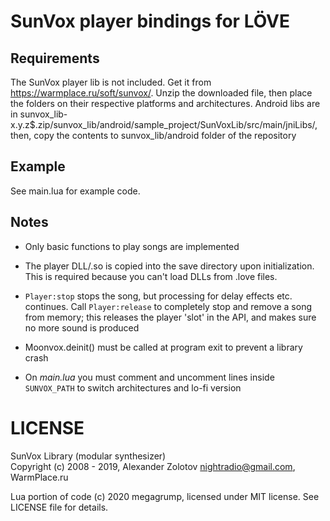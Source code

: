 # SunVox player bindings for LÖVE

## Requirements

The SunVox player lib is not included. Get it from https://warmplace.ru/soft/sunvox/.
Unzip the downloaded file, then place the folders on their respective platforms and architectures.
Android libs are in sunvox_lib-x.y.z$.zip/sunvox_lib/android/sample_project/SunVoxLib/src/main/jniLibs/,
then, copy the contents to sunvox_lib/android folder of the repository

## Example

See main.lua for example code.

## Notes

* Only basic functions to play songs are implemented

* The player DLL/.so is copied into the save directory upon initialization. This is required because you can't load DLLs from .love files.

* `Player:stop` stops the song, but processing for delay effects etc. continues. Call `Player:release` to completely stop and remove a song from memory; this releases the player 'slot' in the API, and makes sure no more sound is produced

* Moonvox.deinit() must be called at program exit to prevent a library crash

* On _main.lua_ you must comment and uncomment lines inside `SUNVOX_PATH` to switch architectures and lo-fi version

# LICENSE

SunVox Library (modular synthesizer)  
Copyright (c) 2008 - 2019, Alexander Zolotov <nightradio@gmail.com>, WarmPlace.ru  

Lua portion of code (c) 2020 megagrump, licensed under MIT license. See LICENSE file for details.
